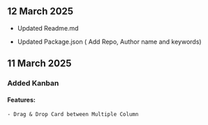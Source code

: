 

## 12 March 2025
- Updated Readme.md

- Updated Package.json ( Add Repo, Author name and keywords)

## 11 March 2025
### Added Kanban
#### Features: 
    - Drag & Drop Card between Multiple Column